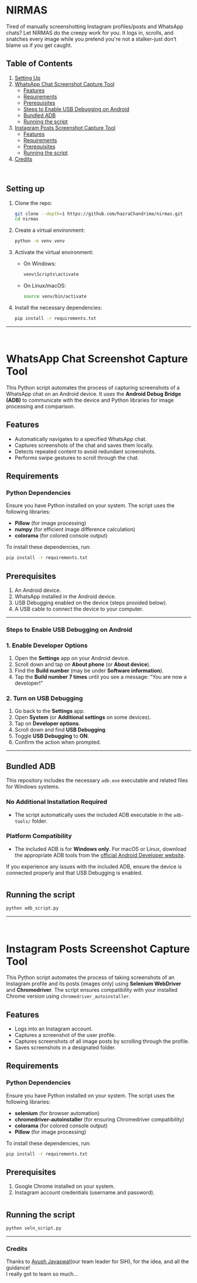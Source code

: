 # NIRMAS 
 Tired of manually screenshotting Instagram profiles/posts and WhatsApp chats? Let NIRMAS do the creepy work for you. It logs in, scrolls, and snatches every image while you pretend you're not a stalker-just don’t blame us if you get caught.

## Table of Contents
1. [Setting Up](#setting-up)
2. [WhatsApp Chat Screenshot Capture Tool](#whatsapp-chat-screenshot-capture-tool)
   - [Features](#features)
   - [Requirements](#requirements)
   - [Prerequisites](#prerequisites)
   - [Steps to Enable USB Debugging on Android](#steps-to-enable-usb-debugging-on-android)
   - [Bundled ADB](#bundled-adb)
   - [Running the script](#running-the-script)
3. [Instagram Posts Screenshot Capture Tool](#instagram-posts-screenshot-capture-tool)
   - [Features](#features-1)
   - [Requirements](#requirements-1)
   - [Prerequisites](#prerequisites-1)
   - [Running the script](#running-the-script-1)
4. [Credits](#credits)

<br/>

## Setting up

1. Clone the repo:
   ```bash
   git clone --depth=1 https://github.com/hazraChandrima/nirmas.git
   cd nirmas
   ```

2. Create a virtual environment:
   ```bash
   python -m venv venv
   ```

3. Activate the virtual environment:
   - On Windows:
     ```bash
     venv\Scripts\activate
     ```
   - On Linux/macOS:
     ```bash
     source venv/bin/activate
     ```

4. Install the necessary dependencies:
   ```bash
   pip install -r requirements.txt
   ```
   
---
<br/>

# WhatsApp Chat Screenshot Capture Tool

This Python script automates the process of capturing screenshots of a WhatsApp chat on an Android device. It uses the **Android Debug Bridge (ADB)** to communicate with the device and Python libraries for image processing and comparison.


## Features
- Automatically navigates to a specified WhatsApp chat.
- Captures screenshots of the chat and saves them locally.
- Detects repeated content to avoid redundant screenshots.
- Performs swipe gestures to scroll through the chat.


## Requirements

### Python Dependencies
Ensure you have Python installed on your system. The script uses the following libraries:
- **Pillow** (for image processing)
- **numpy** (for efficient image difference calculation)
- **colorama** (for colored console output)

To install these dependencies, run:
```bash
pip install -r requirements.txt
```   

## Prerequisites
1. An Android device.
2. WhatsApp installed in the Android device.
3. USB Debugging enabled on the device (steps provided below).
4. A USB cable to connect the device to your computer.

---

### Steps to Enable USB Debugging on Android

### 1. Enable Developer Options
1. Open the **Settings** app on your Android device.
2. Scroll down and tap on **About phone** (or **About device**).
3. Find the **Build number** (may be under **Software information**).
4. Tap the **Build number** **7 times** until you see a message: "You are now a developer!"

### 2. Turn on USB Debugging
1. Go back to the **Settings** app.
2. Open **System** (or **Additional settings** on some devices).
3. Tap on **Developer options**.
4. Scroll down and find **USB Debugging**.
5. Toggle **USB Debugging** to **ON**.
6. Confirm the action when prompted.

---

## Bundled ADB

This repository includes the necessary `adb.exe` executable and related files for Windows systems. 

### No Additional Installation Required
- The script automatically uses the included ADB executable in the `adb-tools/` folder.

### Platform Compatibility
- The included ADB is for **Windows only**. For macOS or Linux, download the appropriate ADB tools from the [official Android Developer website](https://developer.android.com/studio/releases/platform-tools).

If you experience any issues with the included ADB, ensure the device is connected properly and that USB Debugging is enabled.

#

## Running the script 
   ```bash
   python adb_script.py
   ```
---
<br/>

# Instagram Posts Screenshot Capture Tool

This Python script automates the process of taking screenshots of an Instagram profile and its posts (images only) using **Selenium WebDriver** and **Chromedriver**. The script ensures compatibility with your installed Chrome version using `chromedriver_autoinstaller`.


## Features
- Logs into an Instagram account.
- Captures a screenshot of the user profile.
- Captures screenshots of all image posts by scrolling through the profile.
- Saves screenshots in a designated folder.



## Requirements

### Python Dependencies
Ensure you have Python installed on your system. The script uses the following libraries:
- **selenium** (for browser automation)
- **chromedriver-autoinstaller** (for ensuring Chromedriver compatibility)
- **colorama** (for colored console output)
- **Pillow** (for image processing)

To install these dependencies, run:
```bash
pip install -r requirements.txt
```   

## Prerequisites
1. Google Chrome installed on your system.
3. Instagram account credentials (username and password).

#
## Running the script 
   ```bash
   python seln_script.py
   ```
---

### Credits

Thanks to [Ayush Jayaswal](https://github.com/ayusjayaswal)(our team leader for SIH), for the idea, and all the guidance!<br/>
I really got to learn so much...
